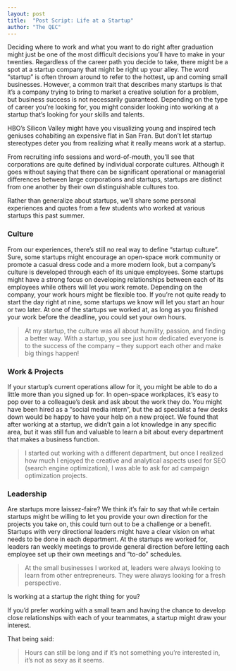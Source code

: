 ```yaml
---
layout: post
title:  "Post Script: Life at a Startup"
author: "The QEC"
---
```


Deciding where to work and what you want to do right after graduation might just be one of the most difficult decisions you’ll have to make in your twenties. Regardless of the career path you decide to take, there might be a spot at a startup company that might be right up your alley. The word “startup” is often thrown around to refer to the hottest, up and coming small businesses. However, a common trait that describes many startups is that it’s a company trying to bring to market a creative solution for a problem, but business success is not necessarily guaranteed. Depending on the type of career you’re looking for, you might consider looking into working at a startup that’s looking for your skills and talents.

HBO’s Silicon Valley might have you visualizing young and inspired tech geniuses cohabiting an expensive flat in San Fran. But don’t let startup stereotypes deter you from realizing what it really means work at a startup.

From recruiting info sessions and word-of-mouth, you’ll see that corporations are quite defined by individual corporate cultures. Although it goes without saying that there can be significant operational or managerial differences between large corporations and startups, startups are distinct from one another by their own distinguishable cultures too.

Rather than generalize about startups, we’ll share some personal experiences and quotes from a few students who worked at various startups this past summer.  

### Culture
From our experiences, there’s still no real way to define “startup culture”. Sure, some startups might encourage an open-space work community or promote a casual dress code and a more modern look, but a company’s culture is developed through each of its unique employees. Some startups might have a strong focus on developing relationships between each of its employees while others will let you work remote. Depending on the company, your work hours might be flexible too. If you’re not quite ready to start the day right at nine, some startups we know will let you start an hour or two later. At one of the startups we worked at, as long as you finished your work before the deadline, you could set your own hours.

>At my startup, the culture was all about humility, passion, and finding a better way. With a startup, you see just how dedicated everyone is to the success of the company – they support each other and make big things happen!

### Work & Projects
If your startup’s current operations allow for it, you might be able to do a little more than you signed up for. In open-space workplaces, it’s easy to pop over to a colleague’s desk and ask about the work they do. You might have been hired as a “social media intern”, but the ad specialist a few desks down would be happy to have your help on a new project. We found that after working at a startup, we didn’t gain a lot knowledge in any specific area, but it was still fun and valuable to learn a bit about every department that makes a business function.   

>I started out working with a different department, but once I realized how much I enjoyed the creative and analytical aspects used for SEO (search engine optimization), I was able to ask for ad campaign optimization projects.

### Leadership
Are startups more laissez-faire? We think it’s fair to say that while certain startups might be willing to let you provide your own direction for the projects you take on, this could turn out to be a challenge or a benefit. Startups with very directional leaders might have a clear vision on what needs to be done in each department. At the startups we worked for, leaders ran weekly meetings to provide general direction before letting each employee set up their own meetings and “to-do” schedules.

>At the small businesses I worked at, leaders were always looking to learn from other entrepreneurs. They were always looking for a fresh perspective.

Is working at a startup the right thing for you?

If you’d prefer working with a small team and having the chance to develop close relationships with each of your teammates, a startup might draw your interest.

That being said:

>Hours can still be long and if it’s not something you’re interested in, it’s not as sexy as it seems.
